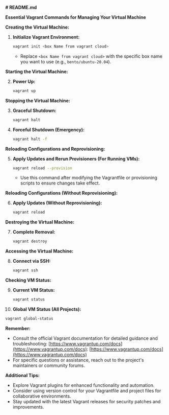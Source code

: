  **# README.md**

**Essential Vagrant Commands for Managing Your Virtual Machine**

**Creating the Virtual Machine:**

1. **Initialize Vagrant Environment:**
   ```bash
   vagrant init <box Name from vagrant cloud>
   ```
   - Replace `<box Name from vagrant cloud>` with the specific box name you want to use (e.g., `bento/ubuntu-20.04`).

**Starting the Virtual Machine:**

2. **Power Up:**
   ```bash
   vagrant up
   ```

**Stopping the Virtual Machine:**

3. **Graceful Shutdown:**
   ```bash
   vagrant halt
   ```

4. **Forceful Shutdown (Emergency):**
   ```bash
   vagrant halt -f
   ```

**Reloading Configurations and Reprovisioning:**

5. **Apply Updates and Rerun Provisioners (For Running VMs):**
   ```bash
   vagrant reload --provision
   ```
   - Use this command after modifying the Vagrantfile or provisioning scripts to ensure changes take effect.

**Reloading Configurations (Without Reprovisioning):**

6. **Apply Updates (Without Reprovisioning):**
   ```bash
   vagrant reload
   ```

**Destroying the Virtual Machine:**

7. **Complete Removal:**
   ```bash
   vagrant destroy
   ```

**Accessing the Virtual Machine:**

8. **Connect via SSH:**
   ```bash
   vagrant ssh
   ```

**Checking VM Status:**

9. **Current VM Status:**
   ```bash
   vagrant status
   ```

10. **Global VM Status (All Projects):**
   ```bash
   vagrant global-status
   ```

**Remember:**

- Consult the official Vagrant documentation for detailed guidance and troubleshooting: [https://www.vagrantup.com/docs](https://www.vagrantup.com/docs): [https://www.vagrantup.com/docs](https://www.vagrantup.com/docs)
- For specific questions or assistance, reach out to the project's maintainers or community forums.

**Additional Tips:**

- Explore Vagrant plugins for enhanced functionality and automation.
- Consider using version control for your Vagrantfile and project files for collaborative environments.
- Stay updated with the latest Vagrant releases for security patches and improvements.
